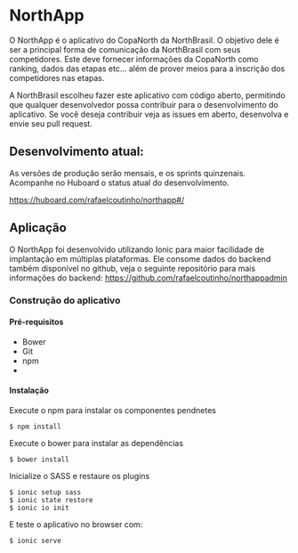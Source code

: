 # NorthApp

O NorthApp é o aplicativo do CopaNorth da NorthBrasil. O objetivo dele é ser  a  principal  forma  de  comunicação  da  NorthBrasil  com seus competidores. Este deve fornecer informações da CopaNorth como ranking, dados das etapas etc... além de prover meios para a inscrição dos competidores nas etapas.

A NorthBrasil escolheu fazer este aplicativo com código aberto, permitindo que qualquer desenvolvedor possa contribuir para o desenvolvimento do aplicativo. Se você deseja contribuir veja as issues em aberto, desenvolva e envie seu pull request. 

## Desenvolvimento atual:

As versões de produção serão mensais, e os sprints quinzenais. Acompanhe no Huboard o status atual do desenvolvimento.

https://huboard.com/rafaelcoutinho/northapp#/

## Aplicação

O NorthApp foi desenvolvido utilizando Ionic para maior facilidade de implantação em múltiplas plataformas. Ele consome dados do backend também disponível no github, veja o seguinte repositório para mais informações do backend:
https://github.com/rafaelcoutinho/northappadmin

### Construção do aplicativo

#### Pré-requisitos

* Bower
* Git
* npm
* 

#### Instalação

Execute o npm para instalar os componentes pendnetes
```
$ npm install
```
Execute o bower para instalar as dependências
```
$ bower install
```

Inicialize o SASS e restaure os plugins
```
$ ionic setup sass
$ ionic state restore
$ ionic io init
```

E teste o aplicativo no browser com:
```
$ ionic serve
```
